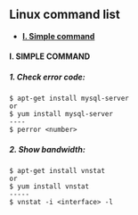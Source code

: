 ## Linux command list

* **[I. Simple command](#I)**

<a name="I"></a>
#### I. SIMPLE COMMAND
##### 1. Check error code:
```
$ apt-get install mysql-server
or
$ yum install mysql-server
----
$ perror <number>
```

##### 2. Show bandwidth:
```
$ apt-get install vnstat
or
$ yum install vnstat
-----
$ vnstat -i <interface> -l
```
